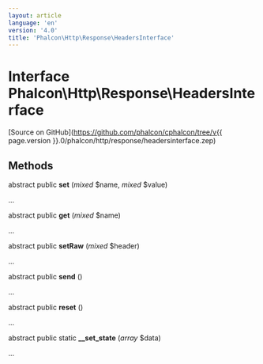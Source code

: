 ```yaml
---
layout: article
language: 'en'
version: '4.0'
title: 'Phalcon\Http\Response\HeadersInterface'
---
```

# Interface **Phalcon\Http\Response\HeadersInterface**

[Source on GitHub](https://github.com/phalcon/cphalcon/tree/v{{ page.version }}.0/phalcon/http/response/headersinterface.zep)

## Methods
abstract public  **set** (*mixed* $name, *mixed* $value)

...


abstract public  **get** (*mixed* $name)

...


abstract public  **setRaw** (*mixed* $header)

...


abstract public  **send** ()

...


abstract public  **reset** ()

...


abstract public static  **__set_state** (*array* $data)

...


